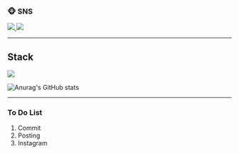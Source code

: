 
### 🐵 SNS
<a href="https://earthwarmman.tistory.com/">
<img src="https://img.shields.io/badge/tistory-black?style=flat-square&logo=tistory&logoColor=#000000"/>
</a>
<a href="https://instagram.com/Earthwarmman">
<img src="https://img.shields.io/badge/instagram-black?style=flat-square&logo=instagram&logoColor=#000000"/>
</a>
<hr></hr>
<h2>Stack</h2>
<img src="https://img.shields.io/badge/react native-black?style=flat-square&logo=react&logoColor=#61DAFB"/>

![Anurag's GitHub stats](https://github-readme-stats.vercel.app/api?username=kjm9547&show_icons=true&theme=radical)

<hr></hr>
<h3>To Do List</h3>
<ol>
  <li>
  Commit
</li>
<li>
  Posting
</li>
<li>
  Instagram
</li>
  
</ol>
<!--

Here are some ideas to get you started:
**kjm9547/kjm9547** is a ✨ _special_ ✨ repository because its `README.md` (this file) appears on your GitHub profile.
- 🔭 I’m currently working on ...
- 🌱 I’m currently learning ...
- 👯 I’m looking to collaborate on ...
- 🤔 I’m looking for help with ...
- 💬 Ask me about ...
- 📫 How to reach me: ...
- 😄 Pronouns: ...
- ⚡ Fun fact: ...
-->
